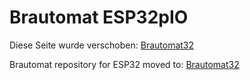 # Brautomat ESP32pIO

Diese Seite wurde verschoben: [Brautomat32](https://github.com/InnuendoPi/Brautomat32)

Brautomat repository for ESP32 moved to: [Brautomat32](https://github.com/InnuendoPi/Brautomat32)
